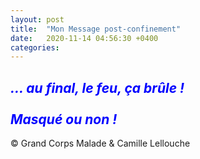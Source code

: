 ```yaml
---
layout: post
title:  "Mon Message post-confinement"
date:   2020-11-14 04:56:30 +0400
categories: 
---
```

<!---

--->


<span style="color: blue">***... au final, le feu, ça brûle !***</span>
<br/>
<br/>
<span style="color: blue">***Masqué ou non !***</span>
<br/>
---

&copy;  Grand Corps Malade & Camille Lellouche